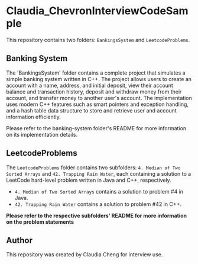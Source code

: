 # Claudia_ChevronInterviewCodeSample

This repository contains two folders: `BankingsSystem` and `LeetcodeProblems`.


## Banking System

The 'BankingsSystem' folder contains a complete project that simulates a simple banking system written in C++. The project allows users to create an account with a name, address, and initial deposit, view their account balance and transaction history, deposit and withdraw money from their account, and transfer money to another user's account. The implementation uses modern C++ features such as smart pointers and exception handling, and a hash table data structure to store and retrieve user and account information efficiently.

Please refer to the banking-system folder's README for more information on its implementation details.


## LeetcodeProblems

The `LeetcodeProblems` folder contains two subfolders: `4. Median of Two Sorted Arrays` and `42. Trapping Rain Water`, each containing a solution to a LeetCode hard-level problem written in Java and C++, respectively.

* `4. Median of Two Sorted Arrays` contains a solution to problem #4 in Java.
* `42. Trapping Rain Water` contains a solution to problem #42 in C++.

**Please refer to the respective subfolders' README for more information on the problem statements**

## Author
This repository was created by Claudia Cheng for interview use.
